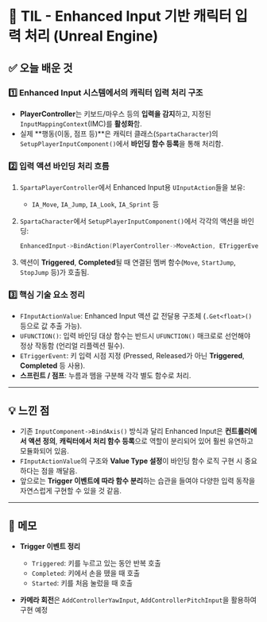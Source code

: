 
# 📘 TIL - Enhanced Input 기반 캐릭터 입력 처리 (Unreal Engine)

## ✅ 오늘 배운 것

### 1️⃣ **Enhanced Input 시스템에서의 캐릭터 입력 처리 구조**

* **PlayerController**는 키보드/마우스 등의 **입력을 감지**하고, 지정된 `InputMappingContext`(IMC)를 **활성화**함.
* 실제 \*\*행동(이동, 점프 등)\*\*은 캐릭터 클래스(`SpartaCharacter`)의 `SetupPlayerInputComponent()`에서 **바인딩 함수 등록**을 통해 처리함.

### 2️⃣ **입력 액션 바인딩 처리 흐름**

1. `SpartaPlayerController`에서 Enhanced Input용 `UInputAction`들을 보유:

   * `IA_Move`, `IA_Jump`, `IA_Look`, `IA_Sprint` 등
2. `SpartaCharacter`에서 `SetupPlayerInputComponent()`에서 각각의 액션을 바인딩:

   ```cpp
   EnhancedInput->BindAction(PlayerController->MoveAction, ETriggerEvent::Triggered, this, &ASpartaCharacter::Move);
   ```
3. 액션이 **Triggered**, **Completed**될 때 연결된 멤버 함수(`Move`, `StartJump`, `StopJump` 등)가 호출됨.

### 3️⃣ **핵심 기술 요소 정리**

* `FInputActionValue`: Enhanced Input 액션 값 전달용 구조체 (`.Get<float>()` 등으로 값 추출 가능).
* `UFUNCTION()`: 입력 바인딩 대상 함수는 반드시 `UFUNCTION()` 매크로로 선언해야 정상 작동함 (언리얼 리플렉션 필수).
* `ETriggerEvent`: 키 입력 시점 지정 (Pressed, Released가 아닌 **Triggered**, **Completed** 등 사용).
* **스프린트 / 점프**: 누름과 뗌을 구분해 각각 별도 함수로 처리.

---

## 💡 느낀 점

* 기존 `InputComponent->BindAxis()` 방식과 달리 Enhanced Input은 **컨트롤러에서 액션 정의**, **캐릭터에서 처리 함수 등록**으로 역할이 분리되어 있어 훨씬 유연하고 모듈화되어 있음.
* `FInputActionValue`의 구조와 **Value Type 설정**이 바인딩 함수 로직 구현 시 중요하다는 점을 깨달음.
* 앞으로는 **Trigger 이벤트에 따라 함수 분리**하는 습관을 들여야 다양한 입력 동작을 자연스럽게 구현할 수 있을 것 같음.

---

## 📌 메모

* **Trigger 이벤트 정리**

  * `Triggered`: 키를 누르고 있는 동안 반복 호출
  * `Completed`: 키에서 손을 뗐을 때 호출
  * `Started`: 키를 처음 눌렀을 때 호출
* **카메라 회전**은 `AddControllerYawInput`, `AddControllerPitchInput`을 활용하여 구현 예정



